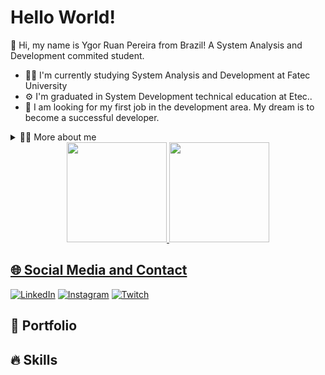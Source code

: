 # Hello World!
<p>
👋 Hi, my name is Ygor Ruan Pereira from Brazil! A  System Analysis and Development commited student.
  
- 👨‍🎓 I'm currently studying System Analysis and Development at Fatec University
- ⚙️ I'm graduated in System Development technical education at Etec..</li>
- 🎯 I am looking for my first job in the development area. My dream is to become a successful developer.
</p>
<details>
  <summary>🙋‍♂️ More about me</summary>
  
  - 💬 I'm a 18 years old dreammer student living in São José dos Campos, a Brazil's city.. I have interes and aptitude for learning new programming languages and easily adapt to changes, keeping myself updated on the latest trends. I have experience in planning and logic for large projects, as well as working effectively in teams. I possess strong skills in developing full-stack web platforms using HTML, CSS, and Python, as well as in MySQL databases. At the technical school i developed abiities which make me agile, self-taught, and proactive, always striving to deliver the best results and overcome challenges along the way.

  - 😍 I enjoy watching a good movie or series, playing video games with my friends on vacation days, and learn about technology. I can't live without music, and it greatly contributes to my English learning. I would like to tal about your hobbies to see if we have any common preferences!
</details>

<div align="center">
  <a href="https://github.com/YgorPereira">
  <img height="160em" src="https://github-readme-stats.vercel.app/api?username=YgorPereira&show_icons=true&theme=holi&include_all_commits=true&count_private=true"/>
  <img height="160em" src="https://github-readme-stats.vercel.app/api/top-langs/?username=YgorPereira&layout=compact&langs_count=7&theme=holi"/>
</div>

## 🌐 Social Media and Contact 

[![LinkedIn](https://img.shields.io/badge/LinkedIn-0077B5?style=for-the-badge&logo=linkedin&logoColor=white)](https://www.linkedin.com/in/ygorrpereira/)
[![Instagram](https://img.shields.io/badge/Instagram-E4405F?style=for-the-badge&logo=instagram&logoColor=white)](https://www.instagram.com/ygorrpereira/)
[![Twitch](https://img.shields.io/badge/Twitch-9146FF?style=for-the-badge&logo=twitch&logoColor=white)](https://www.twitch.tv/ygorrp)
    
## 📌 Portfolio
    
## 🔥 Skills
